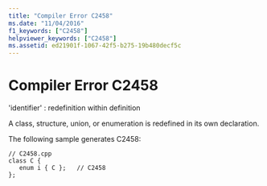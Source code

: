 ```yaml
---
title: "Compiler Error C2458"
ms.date: "11/04/2016"
f1_keywords: ["C2458"]
helpviewer_keywords: ["C2458"]
ms.assetid: ed21901f-1067-42f5-b275-19b480decf5c
---
```

# Compiler Error C2458

'identifier' : redefinition within definition

A class, structure, union, or enumeration is redefined in its own declaration.

The following sample generates C2458:

```
// C2458.cpp
class C {
   enum i { C };   // C2458
};
```